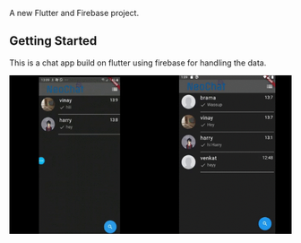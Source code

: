A new Flutter and Firebase project.

## Getting Started

This is a chat app build on flutter using firebase for handling the data.


<img src="Neochat.gif" width="900">
